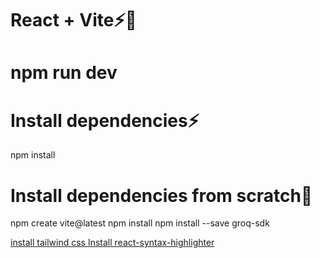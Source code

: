 # React + Vite⚡🚀
<h1 className="text-4xl font-bold">npm run dev</h1>

# Install dependencies⚡
<p className="text-4xl font bold">npm install</p>

# Install dependencies from scratch🚀
<p className="text-2xl font-bold">
npm create vite@latest
    npm install
npm install --save groq-sdk
</p>
<a href="https://tailwindcss.com/docs/guides/vite" className="text-1xl font-bold">install tailwind css </a>
<a href="https://github.com/react-syntax-highlighter/react-syntax-highlighter" className="text-1xl font-bold">Install react-syntax-highlighter</a>